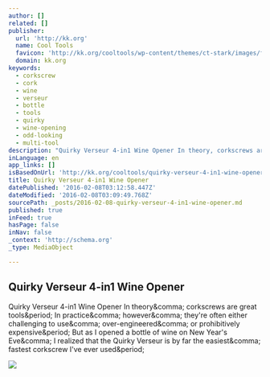 ```yaml
---
author: []
related: []
publisher:
  url: 'http://kk.org'
  name: Cool Tools
  favicon: 'http://kk.org/cooltools/wp-content/themes/ct-stark/images/favicon.ico'
  domain: kk.org
keywords:
  - corkscrew
  - cork
  - wine
  - verseur
  - bottle
  - tools
  - quirky
  - wine-opening
  - odd-looking
  - multi-tool
description: "Quirky Verseur 4-in1 Wine Opener In theory, corkscrews are great tools. In practice, however, they're often either challenging to use, over-engineered, or prohibitively expensive. But as I opened a bottle of wine on New Year's Eve, I realized that the Quirky Verseur is by far the easiest, fastest corkscrew I've ever used."
inLanguage: en
app_links: []
isBasedOnUrl: 'http://kk.org/cooltools/quirky-verseur-4-in1-wine-opener/'
title: Quirky Verseur 4-in1 Wine Opener
datePublished: '2016-02-08T03:12:58.447Z'
dateModified: '2016-02-08T03:09:49.768Z'
sourcePath: _posts/2016-02-08-quirky-verseur-4-in1-wine-opener.md
published: true
inFeed: true
hasPage: false
inNav: false
_context: 'http://schema.org'
_type: MediaObject

---
```

<article style=""><h1>Quirky Verseur 4-in1 Wine Opener</h1><p>Quirky Verseur 4-in1 Wine Opener In theory&amp;comma; corkscrews are great tools&amp;period; In practice&amp;comma; however&amp;comma; they're often either challenging to use&amp;comma; over-engineered&amp;comma; or prohibitively expensive&amp;period; But as I opened a bottle of wine on New Year's Eve&amp;comma; I realized that the Quirky Verseur is by far the easiest&amp;comma; fastest corkscrew I've ever used&amp;period;</p><img src="http://kk.org/cooltools/files/2014/08/quirky.png" /></article>